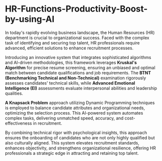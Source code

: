 # HR-Functions-Productivity-Boost-by-using-AI
In today's rapidly evolving business landscape, the Human Resources (HR) department is crucial to organizational success. Faced with the complex task of identifying and securing top talent, HR professionals require advanced, efficient solutions to enhance recruitment processes.

Introducing an innovative system that integrates sophisticated algorithms and AI-driven methodologies, this framework leverages **Kruskal's Algorithm** for precise resume screening, ensuring an unbiased and optimal match between candidate qualifications and job requirements. The **BTNT (Benchmarking Technical and Non-Technical)** examination rigorously assesses candidates' technical skills, while **Advanced Emotional Intelligence (EI)** assessments evaluate interpersonal abilities and leadership qualities.

**A Knapsack Problem** approach utilizing Dynamic Programming techniques is employed to balance candidate attributes and organizational needs, optimizing the selection process. This AI-powered system automates complex tasks, delivering unmatched speed, accuracy, and cost-effectiveness in recruitment.

By combining technical rigor with psychological insights, this approach ensures the onboarding of candidates who are not only highly qualified but also culturally aligned. This system elevates recruitment standards, enhances objectivity, and strengthens organizational resilience, offering HR professionals a strategic edge in attracting and retaining top talent.
